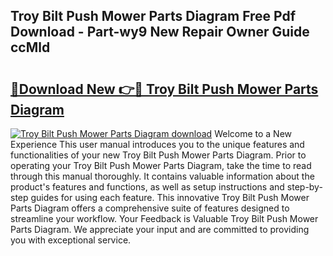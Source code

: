 ## Troy Bilt Push Mower Parts Diagram Free Pdf Download - Part-wy9 New Repair Owner Guide ccMld

# <h2><a href="http://dflk7c.blite.top/?on=Troy+Bilt+Push+Mower+Parts+Diagram">🔗Download New 👉🔴 Troy Bilt Push Mower Parts Diagram</a></h2>

[![Troy Bilt Push Mower Parts Diagram download](https://i.imgur.com/lujVjoI.png)](http://dflk7c.blite.top/?on=Troy+Bilt+Push+Mower+Parts+Diagram)
Welcome to a New Experience This user manual introduces you to the unique features and functionalities of your new Troy Bilt Push Mower Parts Diagram. Prior to operating your Troy Bilt Push Mower Parts Diagram, take the time to read through this manual thoroughly. It contains valuable information about the product's features and functions, as well as setup instructions and step-by-step guides for using each feature. This innovative Troy Bilt Push Mower Parts Diagram offers a comprehensive suite of features designed to streamline your workflow. Your Feedback is Valuable Troy Bilt Push Mower Parts Diagram. We appreciate your input and are committed to providing you with exceptional service.
